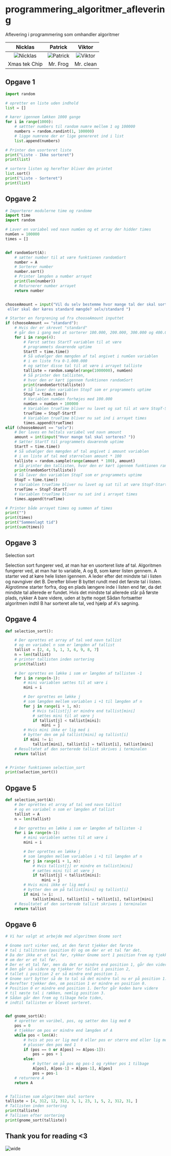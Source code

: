 # programmering_algoritmer_aflevering
 Aflevering i programmering som omhandler algoritmer

Nicklas | Patrick | Viktor
:------:|:------:|:------:
![Nicklas](https://avatars2.githubusercontent.com/u/44356711?s=64&v=64)|![Patrick](https://avatars0.githubusercontent.com/u/44425816?s=64&v=64)|![Viktor](https://avatars0.githubusercontent.com/u/58586542?s=64&v=64)|
Xmas tek Chip|Mr. Frog|Mr. clean





## Opgave 1
```python
import random

# opretter en liste uden indhold
list = []

# kører igennem løkken 1000 gange
for i in range(1000):
    # sættter numbers til random numre mellem 1 og 100000
    numbers = random.randint(1, 100000)
    # ligge numrene der er lige genereret ind i list
    list.append(numbers)

# Printer den usorteret liste
print("Liste - Ikke sorteret")
print(list)

# sortere listen og herefter bliver den printet
list.sort()
print("Liste - Sorteret")
print(list)
```

## Opgave 2
```python
# Importerer modulerne time og randome
import time
import random

# Laver en variabel ved navn numGen og et array der hidder times
numGen = 100000
times = []


def randomSort(A):
    # sætter number til at være funktionen randomSort
    number = A
    # Sorterer number
    number.sort()
    # Printer længden a number arrayet
    print(len(number))
    # Returnerer number arrayet
    return number


chooseAmount = input("Vil du selv bestemme hvor mange tal der skal sorteres\
 eller skal der køres standard mængde? selv/standard ")

# Starter en forgrening ud fra chooseAmount inputtet
if (chooseAmount == "standard"):
    # Hvis der er skrevet "standard"
    # går den i gang med at sorterer 100.000, 200.000, 300.000 og 400.000 tal
    for i in range(4):
        # Først sættes StartT variablen til at være
        # programmets daværende uptime
        StartT = time.time()
        # Så udvælger den mængden af tal angivet i numGen variablen
        # i en liste fra 0-1.000.000
        # og sætter disse tal til at være i arrayet talliste
        talliste = random.sample(range(1000000), numGen)
        # Så printer den tallisten,
        # hvor den er kørt igennem funktionen randomSort
        print(randomSort(talliste))
        # Så laver den variablen StopT som er programmets uptime
        StopT = time.time()
        # Variablen numGen forhøjes med 100.000
        numGen = numGen + 100000
        # Variablen trueTime bliver nu lavet og sat til at være StopT-StartT
        trueTime = StopT-StartT
        # Variablen trueTime bliver nu sat ind i arrayet times
        times.append(trueTime)
elif (chooseAmount == "selv"):
    # Der laves en heltals variabel ved navn amount
    amount = int(input("Hvor mange tal skal sorteres? "))
    # Sætter StartT til programmets daværende uptime
    StartT = time.time()
    # Så udvælger den mængden af tal angivet i amount variablen
    # i en liste af tal med størrelsen amount * 100
    talliste = random.sample(range(amount * 100), amount)
    # Så printer den tallisten, hvor den er kørt igennem funktionen randomSort
    print(randomSort(talliste))
    # Så laver den variablen StopT som er programmets uptime
    StopT = time.time()
    # Variablen trueTime bliver nu lavet og sat til at være StopT-StartT
    trueTime = StopT-StartT
    # Variablen trueTime bliver nu sat ind i arrayet times
    times.append(trueTime)

# Printer både arrayet times og summen af times
print("")
print(times)
print("Sammenlagt tid")
print(sum(times))
```

## Opgave 3
Selection sort

Selection sort fungerer ved, at man har en usorteret liste af tal.
Algoritmen fungerer ved, at man har to variable, A og B, som kører listen gennem.
A starter ved at køre hele listen igennem. A leder efter det mindste tal i listen og navngiver det B.
Derefter bliver B byttet rundt med det første tal i listen.
Algrotimne starter forfra, dog en plads længere inde i listen end før, da det mindste tal allerede er fundet.
Hvis det mindste tal allerede står på første plads, rykker A bare videre, uden at bytte noget
Sådan fortsætter algoritmen indtil B har sorteret alle tal, ved hjælp af A's søgning.

## Opgave 4
```python
def selection_sort():

    # Der oprettes et array af tal ved navn tallist
    # og en variabel n som er længden af tallist
    tallist = [2, 4, 5, 1, 3, 6, 9, 8, 7]
    n = len(tallist)
    # printer tallisten inden sortering
    print(tallist)

    # Der oprettes en løkke i som er længden af tallisten -1
    for i in range(n-1):
        # mini variablen sættes til at være i
        mini = i

        # Der oprettes en løkke j
        # som længden mellem variablen i +1 til længden af n
        for j in range(i + 1, n):
            # Hvis tallist[j] er mindre end tallist[mini]
            # sættes mini til at være j
            if tallist[j] < tallist[mini]:
                mini = j
        # Hvis mini ikke er lig med i
        # bytter den om på tallist[mini] og tallist[i]
        if mini != i:
            tallist[mini], tallist[i] = tallist[i], tallist[mini]
    # Resultatet af den sorterede tallist skrives i terminalen
    return tallist


# Printer funktionen selection_sort
print(selection_sort())
```
## Opgave 5
```python
def selection_sort(A):
    # Der oprettes et array af tal ved navn tallist
    # og en variabel n som er længden af tallist
    tallist = A
    n = len(tallist)

    # Der oprettes en løkke i som er længden af tallisten -1
    for i in range(n-1):
        # mini variablen sættes til at være i
        mini = i

        # Der oprettes en løkke j
        # som længden mellem variablen i +1 til længden af n
        for j in range(i + 1, n):
            # Hvis tallist[j] er mindre en tallist[mini]
            # sættes mini til at være j
            if tallist[j] < tallist[mini]:
                mini = j
        # Hvis mini ikke er lig med i
        # bytter den om på tallist[mini] og tallist[i]
        if mini != i:
            tallist[mini], tallist[i] = tallist[i], tallist[mini]
    # Resultatet af den sorterede tallist skrives i terminalen
    return tallist
```

## Opgave 6
```python
# Vi har valgt at arbejde med algoritmen Gnome sort

# Gnome sort virker ved, at den først tjekker det første
# tal i tallitsten (position 0) og om der er et tal før det.
# Da der ikke er et tal før, rykker Gnome sort 1 position frem og tjekker
# om der er et tal før.
# Der er et tal før, men da det er mindre end position 1, går den videre.
# Den går så videre og tjekker for tallet i position 2,
# tallet i position 2 er så mindre end position 1.
# Gnome sort bytter så de to tal så det mindre tal nu er på position 1.
# Derefter tjekker den, om position 1 er mindre en position 0.
# Position 0 er mindre end position 1. Derfor går koden bare videre
# til næste tal i rækken, nemlig position 3.
# Sådan går den frem og tilbage hele tiden,
# indtil tallisten er blevet sorteret.


def gnome_sort(A):
    # opretter en varibel, pos, og sætter den lig med 0
    pos = 0
    # tjekker om pos er mindre end længden af A
    while pos < len(A):
        # hvis at pos er lig med 0 eller pos er større end eller lig med pos-1
        # plusser den pos med 1
        if (pos == 0 or A[pos] >= A[pos-1]):
            pos = pos + 1
        else:
            # bytter om på pos og pos-1 og rykker pos 1 tilbage
            A[pos], A[pos-1] = A[pos-1], A[pos]
            pos = pos-1
    # returnere A
    return A


# Tallisten som algoritmen skal sortere
talliste = [4, 312, 12, 312, 3, 1, 23, 1, 5, 2, 312, 31, ]
# Tallisten inden sortering
print(talliste)
# Tallisen efter sortering
print(gnome_sort(talliste))
```
## Thank you for reading <3
![wide](https://pbs.twimg.com/media/D5prppPUcAEhUFo.jpg)